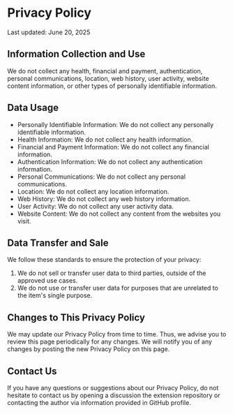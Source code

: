 # Privacy Policy
Last updated: June 20, 2025

## Information Collection and Use
We do not collect any health, financial and payment, authentication, personal communications, location, web history, user activity, website content information, or other types of personally identifiable information.

## Data Usage
* Personally Identifiable Information: We do not collect any personally identifiable information.
* Health Information: We do not collect any health information.
* Financial and Payment Information: We do not collect any financial information.
* Authentication Information: We do not collect any authentication information.
* Personal Communications: We do not collect any personal communications.
* Location: We do not collect any location information.
* Web History: We do not collect any web history information.
* User Activity: We do not collect any user activity data.
* Website Content: We do not collect any content from the websites you visit.


## Data Transfer and Sale
We follow these standards to ensure the protection of your privacy:

1. We do not sell or transfer user data to third parties, outside of the approved use cases.
2. We do not use or transfer user data for purposes that are unrelated to the item's single purpose.

## Changes to This Privacy Policy
We may update our Privacy Policy from time to time. Thus, we advise you to review this page periodically for any changes. We will notify you of any changes by posting the new Privacy Policy on this page.

## Contact Us
If you have any questions or suggestions about our Privacy Policy, do not hesitate to contact us by opening a discussion the extension repository or contacting the author via information provided in GitHub profile.
